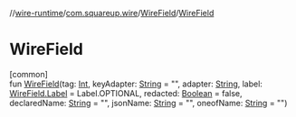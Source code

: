 //[wire-runtime](../../../index.md)/[com.squareup.wire](../index.md)/[WireField](index.md)/[WireField](-wire-field.md)

# WireField

[common]\
fun [WireField](-wire-field.md)(tag: [Int](https://kotlinlang.org/api/latest/jvm/stdlib/kotlin/-int/index.html), keyAdapter: [String](https://kotlinlang.org/api/latest/jvm/stdlib/kotlin/-string/index.html) = "", adapter: [String](https://kotlinlang.org/api/latest/jvm/stdlib/kotlin/-string/index.html), label: [WireField.Label](-label/index.md) = Label.OPTIONAL, redacted: [Boolean](https://kotlinlang.org/api/latest/jvm/stdlib/kotlin/-boolean/index.html) = false, declaredName: [String](https://kotlinlang.org/api/latest/jvm/stdlib/kotlin/-string/index.html) = "", jsonName: [String](https://kotlinlang.org/api/latest/jvm/stdlib/kotlin/-string/index.html) = "", oneofName: [String](https://kotlinlang.org/api/latest/jvm/stdlib/kotlin/-string/index.html) = "")
